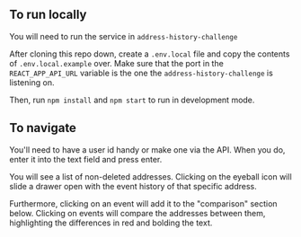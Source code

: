 ## To run locally

You will need to run the service in `address-history-challenge`

After cloning this repo down, create a `.env.local` file and copy the contents of `.env.local.example` over.
Make sure that the port in the `REACT_APP_API_URL` variable is the one the `address-history-challenge` is listening on.

Then, run `npm install` and `npm start` to run in development mode.

## To navigate

You'll need to have a user id handy or make one via the API.  When you do, enter it into the text field and press enter.

You will see a list of non-deleted addresses.  Clicking on the eyeball icon will slide a drawer open with the event history of that specific address.

Furthermore, clicking on an event will add it to the "comparison" section below.  Clicking on events will compare the addresses between them, highlighting the differences in red and bolding the text.
